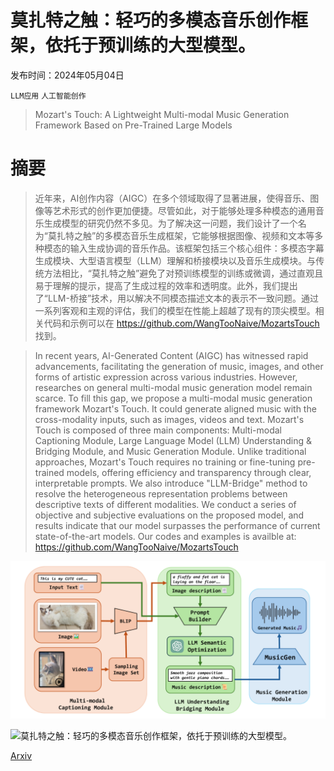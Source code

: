 # 莫扎特之触：轻巧的多模态音乐创作框架，依托于预训练的大型模型。

发布时间：2024年05月04日

`LLM应用` `人工智能创作`

> Mozart's Touch: A Lightweight Multi-modal Music Generation Framework Based on Pre-Trained Large Models

# 摘要

> 近年来，AI创作内容（AIGC）在多个领域取得了显著进展，使得音乐、图像等艺术形式的创作更加便捷。尽管如此，对于能够处理多种模态的通用音乐生成模型的研究仍然不多见。为了解决这一问题，我们设计了一个名为“莫扎特之触”的多模态音乐生成框架，它能够根据图像、视频和文本等多种模态的输入生成协调的音乐作品。该框架包括三个核心组件：多模态字幕生成模块、大型语言模型（LLM）理解和桥接模块以及音乐生成模块。与传统方法相比，“莫扎特之触”避免了对预训练模型的训练或微调，通过直观且易于理解的提示，提高了生成过程的效率和透明度。此外，我们提出了“LLM-桥接”技术，用以解决不同模态描述文本的表示不一致问题。通过一系列客观和主观的评估，我们的模型在性能上超越了现有的顶尖模型。相关代码和示例可以在 https://github.com/WangTooNaive/MozartsTouch 找到。

> In recent years, AI-Generated Content (AIGC) has witnessed rapid advancements, facilitating the generation of music, images, and other forms of artistic expression across various industries. However, researches on general multi-modal music generation model remain scarce. To fill this gap, we propose a multi-modal music generation framework Mozart's Touch. It could generate aligned music with the cross-modality inputs, such as images, videos and text. Mozart's Touch is composed of three main components: Multi-modal Captioning Module, Large Language Model (LLM) Understanding & Bridging Module, and Music Generation Module. Unlike traditional approaches, Mozart's Touch requires no training or fine-tuning pre-trained models, offering efficiency and transparency through clear, interpretable prompts. We also introduce "LLM-Bridge" method to resolve the heterogeneous representation problems between descriptive texts of different modalities. We conduct a series of objective and subjective evaluations on the proposed model, and results indicate that our model surpasses the performance of current state-of-the-art models. Our codes and examples is availble at: https://github.com/WangTooNaive/MozartsTouch

![莫扎特之触：轻巧的多模态音乐创作框架，依托于预训练的大型模型。](../../../paper_images/2405.02801/x1.png)

![莫扎特之触：轻巧的多模态音乐创作框架，依托于预训练的大型模型。](../../../paper_images/2405.02801/x2.png)

[Arxiv](https://arxiv.org/abs/2405.02801)